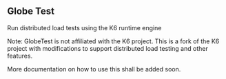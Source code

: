 <h2>
Globe Test
</h2>

Run distributed load tests using the K6 runtime engine

Note: GlobeTest is not affiliated with the K6 project. This is a fork of the K6 project with modifications to support distributed load testing and other features.

More documentation on how to use this shall be added soon.